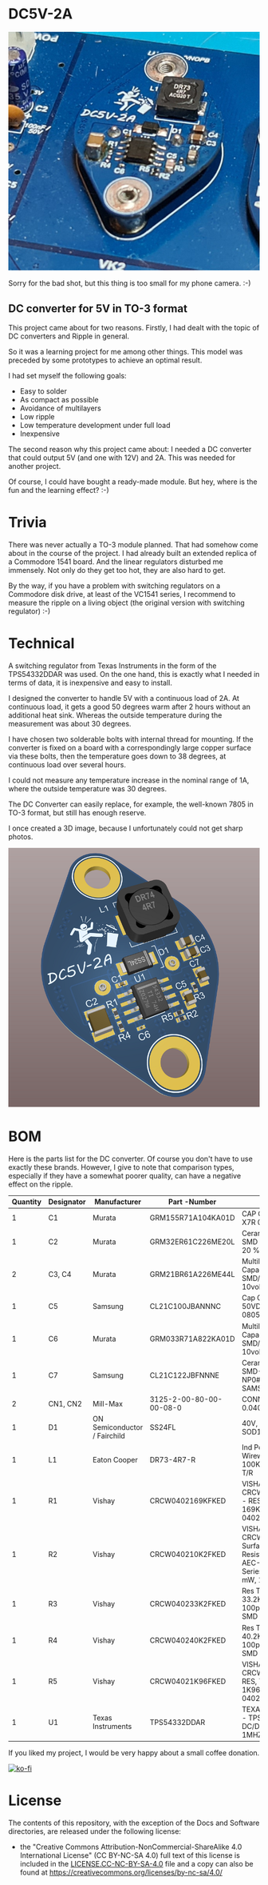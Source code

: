 # DC5V-2A

![](https://github.com/DL2DW/DC5V-2A/blob/main/Images/DC5V-2A_assembled.jpg)

Sorry for the bad shot, but this thing is too small for my phone camera. :-) 



## DC converter for 5V in TO-3 format

This project came about for two reasons. Firstly, I had dealt with the topic of DC converters and Ripple in general. 

So it was a learning project for me among other things. This model was preceded by some prototypes to achieve an optimal result.

I had set myself the following goals:

- Easy to solder
- As compact as possible
- Avoidance of multilayers
- Low ripple
- Low temperature development under full load
- Inexpensive

The second reason why this project came about: I needed a DC converter that could output 5V (and one with 12V) and 2A. This was needed for another project. 

Of course, I could have bought a ready-made module. But hey, where is the fun and the learning effect? :-)



# Trivia

There was never actually a TO-3 module planned. That had somehow come about in the course of the project. I had already built an extended replica of a Commodore 1541 board. And the linear regulators disturbed me immensely. Not only do they get too hot, they are also hard to get.

By the way, if you have a problem with switching regulators on a Commodore disk drive, at least of the VC1541 series, I recommend to measure the ripple on a living object (the original version with switching regulator) :-)



# Technical

A switching regulator from Texas Instruments in the form of the TPS54332DDAR was used. On the one hand, this is exactly what I needed in terms of data, it is inexpensive and easy to install.

I designed the converter to handle 5V with a continuous load of 2A. At continuous load, it gets a good 50 degrees warm after 2 hours without an additional heat sink. Whereas the outside temperature during the measurement was about 30 degrees.

I have chosen two solderable bolts with internal thread for mounting. If the converter is fixed on a board with a correspondingly large copper surface via these bolts, then the temperature goes down to 38 degrees, at continuous load over several hours.

I could not measure any temperature increase in the nominal range of 1A, where the outside temperature was 30 degrees. 

The DC Converter can easily replace, for example, the well-known 7805 in TO-3 format, but still has enough reserve.

I once created a 3D image, because I unfortunately could not get sharp photos.

![](https://github.com/DL2DW/DC5V-2A/blob/main/Images/DC5V-2A-3D.png)



# BOM

Here is the parts list for the DC converter. Of course you don't have to use exactly these brands. However, I give to note that comparison types, especially if they have a somewhat poorer quality, can have a negative effect on the ripple.

| Quantity | Designator | Manufacturer                  | Part -Number            | Description                                                  |
| -------- | ---------- | ----------------------------- | ----------------------- | ------------------------------------------------------------ |
| 1        | C1         | Murata                        | GRM155R71A104KA01D      | CAP  CER 0.1UF 10V X7R 0402                                  |
| 1        | C2         | Murata                        | GRM32ER61C226ME20L      | Ceramic  capacitor SMD 1210 22 µF 16 V 20 %                  |
| 2        | C3,  C4    | Murata                        | GRM21BR61A226ME44L      | Multilayer  Ceramic Capacitors MLCC - SMD/SMT 0805 22uF 10volts X5R 20% |
| 1        | C5         | Samsung                       | CL21C100JBANNNC         | Cap  Ceramic 10pF 50VDC C0G 5% SMD 0805 Paper T/R            |
| 1        | C6         | Murata                        | GRM033R71A822KA01D      | Multilayer  Ceramic Capacitors MLCC - SMD/SMT 0.0082uF 10volts 10% |
| 1        | C7         | Samsung                       | CL21C122JBFNNNE         | Ceramic  capacitor SMD-0805 1.2nF /50V NP0# J +-5% SAMSUNG , RoHS |
| 2        | CN1,  CN2  | Mill-Max                      | 3125-2-00-80-00-00-08-0 | CONN  PC PIN CIRC 0.040DIA TIN                               |
| 1        | D1         | ON  Semiconductor / Fairchild | SS24FL                  | 40V,  2A SCHOTTKY IN SOD123F                                 |
| 1        | L1         | Eaton  Cooper                 | DR73-4R7-R              | Ind  Power Shielded Wirewound 4.7uH 20% 100KHz Ferrite 3.09A T/R |
| 1        | R1         | Vishay                        | CRCW0402169KFKED        | VISHAY  - CRCW0402169KFKED - RES, THICK FILM, 169K, 1%, 0.063W, 0402, REEL |
| 1        | R2         | Vishay                        | CRCW040210K2FKED        | VISHAY     CRCW040210K2FKED.      Surface Mount Chip Resistor,  Thick Film, AEC-Q200 CRCW Series, 10.2 kohm, 63 mW, 1%, 50 V |
| 1        | R3         | Vishay                        | CRCW040233K2FKED        | Res  Thick Film 0402 33.2K Ohm 1% 1/16W 100ppm/C Molded SMD Paper T/R |
| 1        | R4         | Vishay                        | CRCW040240K2FKED        | Res  Thick Film 0402 40.2K Ohm 1% 1/16W 100ppm/C Molded SMD SMD Paper T/R |
| 1        | R5         | Vishay                        | CRCW04021K96FKED        | VISHAY     CRCW04021K96FKED       RES, THICK FILM, 1K96, 1%,  0.063W, 0402 |
| 1        | U1         | Texas  Instruments            | TPS54332DDAR            | TEXAS  INSTRUMENTS - TPS54332DDAR - DC/DC CONV, BUCK, 1MHZ, SOIC-8 |





If you liked my project, I would be very happy about a small coffee donation.

[![ko-fi](https://www.ko-fi.com/img/githubbutton_sm.svg)](https://ko-fi.com/R6R62T6RN)



# License

The contents of this repository, with the exception of the Docs and Software directories, are released under the following license:

- the "Creative Commons Attribution-NonCommercial-ShareAlike 4.0 International License" (CC BY-NC-SA 4.0) full text of this license is included in the [LICENSE.CC-NC-BY-SA-4.0](https://github.com/DL2DW/DC5V-2A/blob/main/LICENSE.CC-NC-BY-SA) file and a copy can also be found at https://creativecommons.org/licenses/by-nc-sa/4.0/
